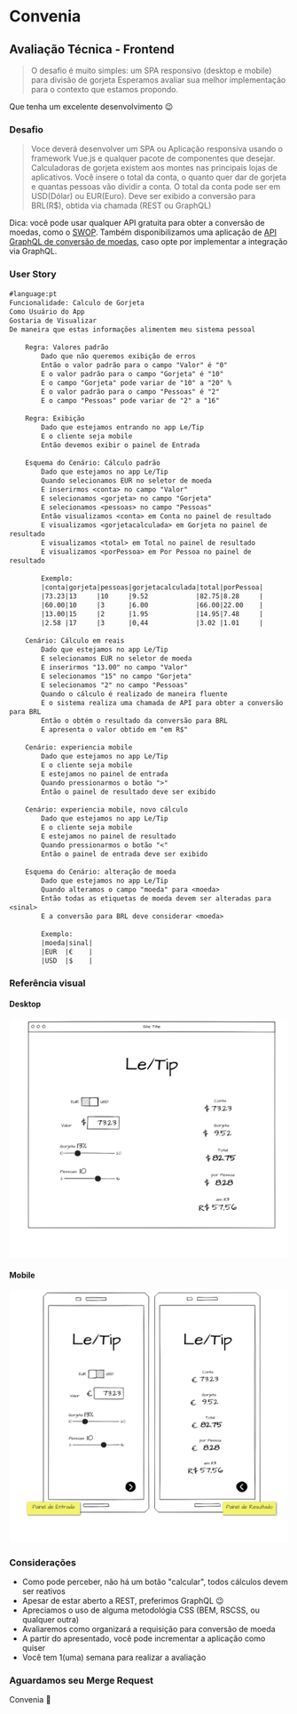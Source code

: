 # Convenia

## Avaliação Técnica - Frontend

> O desafio é muito simples: um SPA responsivo (desktop e mobile) para divisão de gorjeta
> Esperamos avaliar sua melhor implementação para o contexto que estamos propondo.

Que tenha um excelente desenvolvimento :wink:

### Desafio

> Voce deverá desenvolver um SPA ou Aplicação responsiva usando o framework Vue.js e qualquer pacote de componentes que desejar.
> Calculadoras de gorjeta existem aos montes nas principais lojas de aplicativos. Você insere o total da conta, o quanto quer dar de gorjeta e quantas pessoas vão dividir a conta.
> O total da conta pode ser em USD(Dólar) ou EUR(Euro).
> Deve ser exibido a conversão para BRL(R$), obtida via chamada (REST ou GraphQL)

Dica: você pode usar qualquer API gratuita para obter a conversão de moedas, como o [SWOP](https://swop.cx/).
Também disponibilizamos uma aplicação de [API GraphQL de conversão de moedas](https://gitlab.com/convenia/assessments/currency-conversion), caso opte por implementar a integração via GraphQL.

### User Story

```gherkin
#language:pt
Funcionalidade: Calculo de Gorjeta
Como Usuário do App
Gostaria de Visualizar 
De maneira que estas informações alimentem meu sistema pessoal

    Regra: Valores padrão
        Dado que não queremos exibição de erros
        Então o valor padrão para o campo "Valor" é "0"
        E o valor padrão para o campo "Gorjeta" é "10"
        E o campo "Gorjeta" pode variar de "10" a "20" %
        E o valor padrão para o campo "Pessoas" é "2"
        E o campo "Pessoas" pode variar de "2" a "16"

    Regra: Exibição
        Dado que estejamos entrando no app Le/Tip
        E o cliente seja mobile
        Então devemos exibir o painel de Entrada
    
    Esquema do Cenário: Cálculo padrão
        Dado que estejamos no app Le/Tip
        Quando selecionamos EUR no seletor de moeda
        E inserirmos <conta> no campo "Valor" 
        E selecionamos <gorjeta> no campo "Gorjeta"
        E selecionamos <pessoas> no campo "Pessoas"
        Então visualizamos <conta> em Conta no painel de resultado
        E visualizamos <gorjetacalculada> em Gorjeta no painel de resultado
        E visualizamos <total> em Total no painel de resultado
        E visualizamos <porPessoa> em Por Pessoa no painel de resultado

        Exemplo:
        |conta|gorjeta|pessoas|gorjetacalculada|total|porPessoa|
        |73.23|13     |10     |9.52            |82.75|8.28     |
        |60.00|10     |3      |6.00            |66.00|22.00    |
        |13.00|15     |2      |1.95            |14.95|7.48     |
        |2.58 |17     |3      |0,44            |3.02 |1.01     |

    Cenário: Cálculo em reais
        Dado que estejamos no app Le/Tip
        E selecionamos EUR no seletor de moeda
        E inserirmos "13.00" no campo "Valor" 
        E selecionamos "15" no campo "Gorjeta"
        E selecionamos "2" no campo "Pessoas"
        Quando o cálculo é realizado de maneira fluente
        E o sistema realiza uma chamada de API para obter a conversão para BRL
        Então o obtém o resultado da conversão para BRL
        E apresenta o valor obtido em "em R$"
    
    Cenário: experiencia mobile
        Dado que estejamos no app Le/Tip
        E o cliente seja mobile
        E estejamos no painel de entrada
        Quando pressionarmos o botão ">"
        Então o painel de resultado deve ser exibido

    Cenário: experiencia mobile, novo cálculo
        Dado que estejamos no app Le/Tip
        E o cliente seja mobile
        E estejamos no painel de resultado
        Quando pressionarmos o botão "<"
        Então o painel de entrada deve ser exibido

    Esquema do Cenário: alteração de moeda
        Dado que estejamos no app Le/Tip
        Quando alteramos o campo "moeda" para <moeda>
        Então todas as etiquetas de moeda devem ser alteradas para <sinal>
        E a conversão para BRL deve considerar <moeda>

        Exemplo:
        |moeda|sinal|
        |EUR  |€    |
        |USD  |$    |
```

### Referência visual

#### Desktop

![Mockup Desktop](/Desktop.png)

#### Mobile

![Mockup Desktop](/Mobile.png)

### Considerações

* Como pode perceber, não há um botão "calcular", todos cálculos devem ser reativos
* Apesar de estar aberto a REST, preferimos GraphQL 😉
* Apreciamos o uso de alguma metodológia CSS (BEM, RSCSS, ou qualquer outra) 
* Avaliaremos como organizará a requisição para conversão de moeda
* A partir do apresentado, você pode incrementar a aplicação como quiser
* Você tem 1(uma) semana para realizar a avaliação

### Aguardamos seu Merge Request

Convenia :purple_heart:
